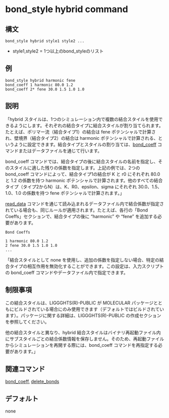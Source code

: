 # bond_style hybrid command

## 構文
```
bond_style hybrid style1 style2 ...
```
- style1,style2 = 1つ以上のbond_styleのリスト

## 例
```
bond_style hybrid harmonic fene
bond_coeff 1 harmonic 80.0 1.2
bond_coeff 2* fene 30.0 1.5 1.0 1.0
```

## 説明
「hybrid スタイルは、1つのシミュレーション内で複数の結合スタイルを使用できるようにします。それぞれの結合タイプに結合スタイルが割り当てられます。たとえば、ポリマー流（結合タイプ1）の結合は fene ポテンシャルで計算され、壁境界（結合タイプ2）の結合は harmonic ポテンシャルで計算される、というように設定できます。結合タイプとスタイルの割り当ては、[bond_coeff]() コマンドまたはデータファイルを通じて行います。

bond_coeff コマンドでは、結合タイプの後に結合スタイルの名前を指定し、そのスタイルに適した残りの係数を指定します。上記の例では、2つの bond_coeff コマンドによって、結合タイプ1の結合が K と r0 にそれぞれ 80.0 と 1.2 の係数を持つ harmonic ポテンシャルで計算されます。他のすべての結合タイプ（タイプ2からN）は、K、R0、epsilon、sigma にそれぞれ 30.0、1.5、1.0、1.0 の係数を持つ fene ポテンシャルで計算されます。」

[read_data]() コマンドを通じて読み込まれるデータファイル内で結合係数が指定されている場合も、同じルールが適用されます。たとえば、各行の「Bond Coeffs」セクションで、結合タイプの後に “harmonic” や “fene” を追加する必要があります。

```
Bond Coeffs
```

```
1 harmonic 80.0 1.2
2 fene 30.0 1.5 1.0 1.0
...
```

「結合スタイルとして none を使用し、追加の係数を指定しない場合、特定の結合タイプの相互作用を無効化することができます。この設定は、入力スクリプトの bond_coeff コマンドやデータファイル内で指定できます。

## 制限事項
この結合スタイルは、LIGGGHTS(R)-PUBLIC が MOLECULAR パッケージとともにビルドされている場合にのみ使用できます（デフォルトではビルドされています）。パッケージに関する詳細は、LIGGGHTS(R)-PUBLIC の作成セクションを参照してください。

他の結合スタイルと異なり、hybrid 結合スタイルはバイナリ再起動ファイル内にサブスタイルごとの結合係数情報を保存しません。そのため、再起動ファイルからシミュレーションを再開する際には、bond_coeff コマンドを再指定する必要があります。」

## 関連コマンド
[bond_coeff](), [delete_bonds]()

## デフォルト
none